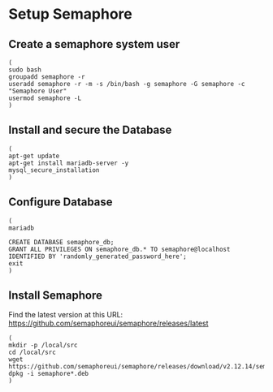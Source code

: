 # Setup Semaphore



## Create a semaphore system user

```
(
sudo bash
groupadd semaphore -r
useradd semaphore -r -m -s /bin/bash -g semaphore -G semaphore -c "Semaphore User"
usermod semaphore -L
)
```



## Install and secure the Database

```
(
apt-get update
apt-get install mariadb-server -y
mysql_secure_installation
)
```



## Configure Database

```
(
mariadb

CREATE DATABASE semaphore_db;
GRANT ALL PRIVILEGES ON semaphore_db.* TO semaphore@localhost IDENTIFIED BY 'randomly_generated_password_here';
exit
)
```

## Install Semaphore

Find the latest version at this URL: https://github.com/semaphoreui/semaphore/releases/latest

```
(
mkdir -p /local/src 
cd /local/src
wget https://github.com/semaphoreui/semaphore/releases/download/v2.12.14/semaphore_2.12.14_linux_arm64.deb
dpkg -i semaphore*.deb
)
```





